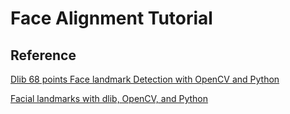 # Face Alignment Tutorial

## Reference
[Dlib 68 points Face landmark Detection with OpenCV and Python](https://www.studytonight.com/post/dlib-68-points-face-landmark-detection-with-opencv-and-python)

[Facial landmarks with dlib, OpenCV, and Python](https://www.pyimagesearch.com/2017/04/03/facial-landmarks-dlib-opencv-python/)
